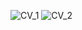 ![CV_1](https://github.com/hansumin1022/hansumin1022/assets/130205263/63180f4b-645b-4248-80f0-5a1a468b6e15)
![CV_2](https://github.com/hansumin1022/hansumin1022/assets/130205263/43714bc3-bf02-4e25-9ca9-49f6347e9932)
